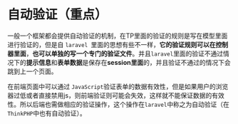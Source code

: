 # 自动验证（重点）



​		一般一个框架都会提供自动验证的机制，在TP里面的验证的规则是写在模型里面进行验证的，但是自 `laravel `里面的思想有些不一样，**它的验证规则可以在控制器里面**，**也可以单独的写一个专门的验证文件**。并且`laravel`里面的验证不通过情况下的**提示信息**和**表单数据**是保存在**session里面**的，并且验证不通过的情况下会跳到上一个页面。

 

在前端页面中可以通过 `JavaScript`验证表单的数据有效性，但是如果用户的浏览器过低或者直接禁用js，则前端验证则可能会失效，这样就不能保证数据的有效性。所以后端也需做相应的验证操作，这个操作在`laravel`中称之为自动验证（在`ThinkPHP`中也有自动验证）。

